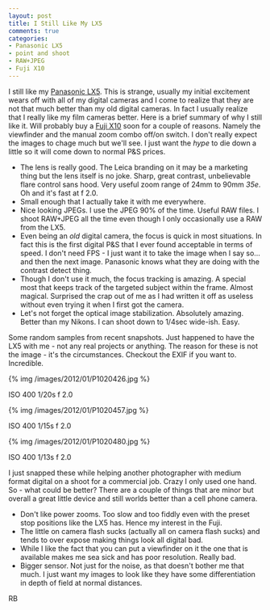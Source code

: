 ```yaml
---
layout: post
title: I Still Like My LX5
comments: true
categories:
- Panasonic LX5
- point and shoot
- RAW+JPEG
- Fuji X10
---
```

I still like my [Panasonic LX5](http://www.amazon.com/gp/product/B003WJR69E/ref=as_li_ss_tl?ie=UTF8&tag=rbde-20&linkCode=as2&camp=1789&creative=390957&creativeASIN=B003WJR69E). This is strange, usually my initial excitement wears off with all of my digital cameras and I come to realize that they are not that much better than my old digital cameras. In fact I usually realize that I really like my film cameras better. Here is a brief summary of why I still like it. Will probably buy a [Fuji X10](http://www.amazon.com/gp/product/B005KBB79C/ref=as_li_ss_tl?ie=UTF8&tag=rbde-20&linkCode=as2&camp=1789&creative=390957&creativeASIN=B005KBB79C) soon for a couple of reasons. Namely the viewfinder and the manual zoom combo off/on switch. I don't really expect the images to chage much but we'll see. I just want the *hype* to die down a little so it will come down to normal P&S prices.

<!--more-->

* The lens is really good. The Leica branding on it may be a marketing thing but the lens itself is no joke. Sharp, great contrast, unbelievable flare control sans hood. Very useful zoom range of 24mm to 90mm *35e*. Oh and it's fast at f 2.0.
* Small enough that I actually take it with me everywhere.
* Nice looking JPEGs. I use the JPEG 90% of the time. Useful RAW files. I shoot RAW+JPEG all the time even though I only occasionally use a RAW from the LX5. 
* Even being an *old* digital camera, the focus is quick in most situations. In fact this is the first digital P&S that I ever found acceptable in terms of speed. I don't need FPS - I just want it to take the image when I say so… and then the next image. Panasonic knows what they are doing with the contrast detect thing.
* Though I don't use it much, the focus tracking is amazing. A special most that keeps track of the targeted subject within the frame. Almost magical. Surprised the crap out of me as I had written it off as useless without even trying it when I first got the camera.
* Let's not forget the optical image stabilization. Absolutely amazing. Better than my Nikons. I can shoot down to 1/4sec wide-ish. Easy. 

Some random samples from recent snapshots. Just happened to have the LX5 with me - not any real projects or anything. The reason for these is not the image - it's the circumstances. Checkout the EXIF if you want to. Incredible.

{% img /images/2012/01/P1020426.jpg %}

ISO 400 1/20s f 2.0

{% img /images/2012/01/P1020457.jpg %}

ISO 400 1/15s f 2.0

{% img /images/2012/01/P1020480.jpg %}

ISO 400 1/13s f 2.0

I just snapped these while helping another photographer with medium format digital on a shoot for a commercial job. Crazy I only used one hand. So - what could be better? There are a couple of things that are minor but overall a great little device and still worlds better than a cell phone camera.

* Don't like power zooms. Too slow and too fiddly even with the preset stop positions like the LX5 has. Hence my interest in the Fuji.
* The little on camera flash sucks (actually all on camera flash sucks) and tends to over expose making things look all digital bad.
* While I like the fact that you can put a viewfinder on it the one that is available makes me sea sick and has poor resolution. Really bad.
* Bigger sensor. Not just for the noise, as that doesn't bother me that much. I just want my images to look like they have some differentiation in depth of field at normal distances.

RB
